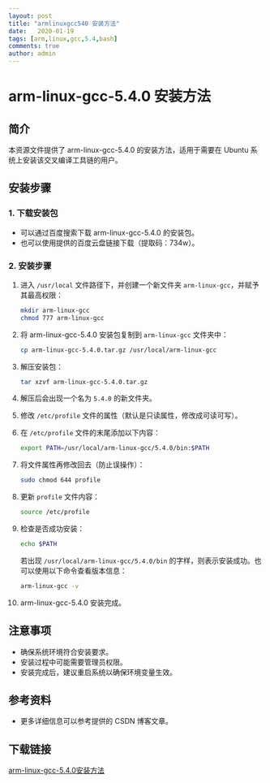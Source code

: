 ```yaml
---
layout: post
title: "armlinuxgcc540 安装方法"
date:   2020-01-19
tags: [arm,linux,gcc,5.4,bash]
comments: true
author: admin
---
```

# arm-linux-gcc-5.4.0 安装方法

## 简介
本资源文件提供了 arm-linux-gcc-5.4.0 的安装方法，适用于需要在 Ubuntu 系统上安装该交叉编译工具链的用户。

## 安装步骤

### 1. 下载安装包
- 可以通过百度搜索下载 arm-linux-gcc-5.4.0 的安装包。
- 也可以使用提供的百度云盘链接下载（提取码：734w）。

### 2. 安装步骤
1. 进入 `/usr/local` 文件路径下，并创建一个新文件夹 `arm-linux-gcc`，并赋予其最高权限：
   ```bash
   mkdir arm-linux-gcc
   chmod 777 arm-linux-gcc
   ```

2. 将 arm-linux-gcc-5.4.0 安装包复制到 `arm-linux-gcc` 文件夹中：
   ```bash
   cp arm-linux-gcc-5.4.0.tar.gz /usr/local/arm-linux-gcc
   ```

3. 解压安装包：
   ```bash
   tar xzvf arm-linux-gcc-5.4.0.tar.gz
   ```

4. 解压后会出现一个名为 `5.4.0` 的新文件夹。

5. 修改 `/etc/profile` 文件的属性（默认是只读属性，修改成可读可写）。

6. 在 `/etc/profile` 文件的末尾添加以下内容：
   ```bash
   export PATH=/usr/local/arm-linux-gcc/5.4.0/bin:$PATH
   ```

7. 将文件属性再修改回去（防止误操作）：
   ```bash
   sudo chmod 644 profile
   ```

8. 更新 `profile` 文件内容：
   ```bash
   source /etc/profile
   ```

9. 检查是否成功安装：
   ```bash
   echo $PATH
   ```
   若出现 `/usr/local/arm-linux-gcc/5.4.0/bin` 的字样，则表示安装成功。也可以使用以下命令查看版本信息：
   ```bash
   arm-linux-gcc -v
   ```

10. arm-linux-gcc-5.4.0 安装完成。

## 注意事项
- 确保系统环境符合安装要求。
- 安装过程中可能需要管理员权限。
- 安装完成后，建议重启系统以确保环境变量生效。

## 参考资料
- 更多详细信息可以参考提供的 CSDN 博客文章。

## 下载链接

[arm-linux-gcc-5.4.0安装方法](https://pan.quark.cn/s/470d6e2a7647)